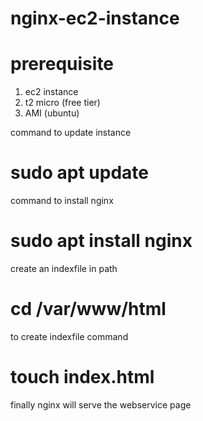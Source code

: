 # nginx-ec2-instance
# prerequisite
  1. ec2 instance
  2. t2 micro (free tier)
  3. AMI (ubuntu)


command to update instance
# sudo apt update
command to install nginx
# sudo apt install nginx
create an indexfile in path
#  cd /var/www/html
to create indexfile command
# touch index.html
finally nginx will serve the webservice page 
